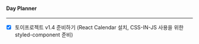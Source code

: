 
#### Day Planner
---
- [x] 토이프로젝트 v1.4 준비하기 (React Calendar 설치, CSS-IN-JS 사용을 위한 styled-component 준비)

